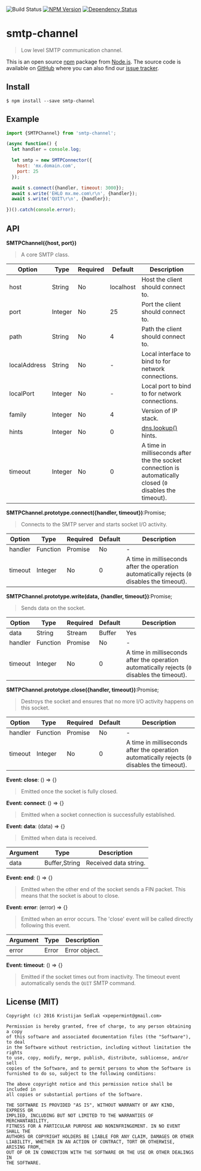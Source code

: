 ![Build Status](https://travis-ci.org/xpepermint/smtp-channel.svg?branch=master)&nbsp;[![NPM Version](https://badge.fury.io/js/smtp-channel.svg)](https://badge.fury.io/js/smtp-channel)&nbsp;[![Dependency Status](https://gemnasium.com/xpepermint/smtp-channel.svg)](https://gemnasium.com/xpepermint/smtp-channel)

# smtp-channel

> Low level SMTP communication channel.

This is an open source [npm](http://npmjs.com) package from [Node.js](http://nodejs.org). The source code is available on [GitHub](https://github.com/xpepermint/smtp-channel) where you can also find our [issue tracker](https://github.com/xpepermint/smtp-channel/issues).

## Install

```
$ npm install --save smtp-channel
```

## Example

```js
import {SMTPChannel} from 'smtp-channel';

(async function() {
  let handler = console.log;

  let smtp = new SMTPConnector({
    host: 'mx.domain.com',
    port: 25
  });

  await s.connect({handler, timeout: 3000});
  await s.write('EHLO mx.me.com\r\n', {handler});
  await s.write('QUIT\r\n', {handler});

})().catch(console.error);
```

## API

**SMTPChannel({host, port})**

> A core SMTP class.

| Option | Type | Required | Default | Description
|--------|------|----------|---------|------------
| host | String | No | localhost | Host the client should connect to.
| port | Integer | No | 25 | Port the client should connect to.
| path | String | No | 4 | Path the client should connect to.
| localAddress | String | No | - | Local interface to bind to for network connections.
| localPort | Integer | No | - | Local port to bind to for network connections.
| family | Integer | No | 4 | Version of IP stack.
| hints | Integer | No | 0 | [dns.lookup()](https://nodejs.org/api/dns.html#dns_supported_getaddrinfo_flags) hints.
| timeout | Integer | No | 0 | A time in milliseconds after the the socket connection is automatically closed (`0` disables the timeout).

**SMTPChannel.prototype.connect({handler, timeout})**:Promise;

> Connects to the SMTP server and starts socket I/O activity.

| Option | Type | Required | Default | Description
|--------|------|----------|---------|------------
| handler | Function|Promise | No | - | A method for handling SMTP server replies.
| timeout | Integer | No | 0 | A time in milliseconds after the operation automatically rejects (`0` disables the timeout).

**SMTPChannel.prototype.write(data, {handler, timeout})**:Promise;

> Sends data on the socket.

| Option | Type | Required | Default | Description
|--------|------|----------|---------|------------
| data | String|Stream|Buffer | Yes | - | Data to be sent to the SMTP server. Make sure that you apply to the SMTP rules and end complete lines with `\r\n`.
| handler | Function|Promise | No | - | A method for handling SMTP server replies.
| timeout | Integer | No | 0 | A time in milliseconds after the operation automatically rejects (`0` disables the timeout).

**SMTPChannel.prototype.close({handler, timeout})**:Promise;

> Destroys the socket and ensures that no more I/O activity happens on this socket.

| Option | Type | Required | Default | Description
|--------|------|----------|---------|------------
| handler | Function|Promise | No | - | A method for handling SMTP server replies.
| timeout | Integer | No | 0 | A time in milliseconds after the operation automatically rejects (`0` disables the timeout).

**Event: close**: () => {}

> Emitted once the socket is fully closed.

**Event: connect**: () => {}

> Emitted when a socket connection is successfully established.

**Event: data**: (data) => {}

> Emitted when data is received.

| Argument | Type | Description
|----------|------|------------
| data | Buffer,String | Received data string.

**Event: end**: () => {}

> Emitted when the other end of the socket sends a FIN packet. This means that the socket is about to close.

**Event: error**: (error) => {}

> Emitted when an error occurs. The 'close' event will be called directly following this event.

| Argument | Type | Description
|----------|------|------------
| error | Error | Error object.

**Event: timeout**: () => {}

> Emitted if the socket times out from inactivity. The timeout event automatically sends the `QUIT` SMTP command.

## License (MIT)

```
Copyright (c) 2016 Kristijan Sedlak <xpepermint@gmail.com>

Permission is hereby granted, free of charge, to any person obtaining a copy
of this software and associated documentation files (the "Software"), to deal
in the Software without restriction, including without limitation the rights
to use, copy, modify, merge, publish, distribute, sublicense, and/or sell
copies of the Software, and to permit persons to whom the Software is
furnished to do so, subject to the following conditions:

The above copyright notice and this permission notice shall be included in
all copies or substantial portions of the Software.

THE SOFTWARE IS PROVIDED "AS IS", WITHOUT WARRANTY OF ANY KIND, EXPRESS OR
IMPLIED, INCLUDING BUT NOT LIMITED TO THE WARRANTIES OF MERCHANTABILITY,
FITNESS FOR A PARTICULAR PURPOSE AND NONINFRINGEMENT. IN NO EVENT SHALL THE
AUTHORS OR COPYRIGHT HOLDERS BE LIABLE FOR ANY CLAIM, DAMAGES OR OTHER
LIABILITY, WHETHER IN AN ACTION OF CONTRACT, TORT OR OTHERWISE, ARISING FROM,
OUT OF OR IN CONNECTION WITH THE SOFTWARE OR THE USE OR OTHER DEALINGS IN
THE SOFTWARE.
```
